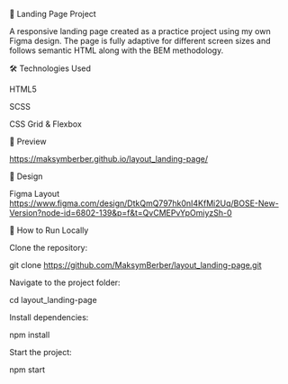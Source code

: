 🎨 Landing Page Project

A responsive landing page created as a practice project using my own Figma design. The page is fully adaptive for different screen sizes and follows semantic HTML along with the BEM methodology.

🛠 Technologies Used

HTML5

SCSS

CSS Grid & Flexbox

🔗 Preview

https://maksymberber.github.io/layout_landing-page/

🎨 Design

Figma Layout
 https://www.figma.com/design/DtkQmQ797hk0nI4KfMi2Uq/BOSE-New-Version?node-id=6802-139&p=f&t=QvCMEPvYpOmiyzSh-0

🚀 How to Run Locally

Clone the repository:

git clone https://github.com/MaksymBerber/layout_landing-page.git


Navigate to the project folder:

cd layout_landing-page


Install dependencies:

npm install


Start the project:

npm start

